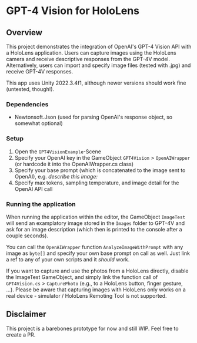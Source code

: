 # GPT-4 Vision for HoloLens

## Overview
This project demonstrates the integration of OpenAI's GPT-4 Vision API with a HoloLens application. Users can capture images using the HoloLens camera and receive descriptive responses from the GPT-4V model. Alternatively, users can import and specify image files (tested with .jpg) and receive GPT-4V responses.

This app uses Unity 2022.3.4f1, although newer versions should work fine (untested, though!).

### Dependencies
- Newtonsoft.Json (used for parsing OpenAI's response object, so somewhat optional)

### Setup
1. Open the `GPT4VisionExample`-Scene
2. Specify your OpenAI key in the GameObject `GPT4Vision` > `OpenAIWrapper` (or hardcode it into the OpenAIWrapper.cs class)
3. Specify your base prompt (which is concatenated to the image sent to OpenAI), e.g. <i>describe this image:</i>
4. Specify max tokens, sampling temperature, and image detail for the OpenAI API call

### Running the application
When running the application within the editor, the GameObject `ImageTest` will send an examplatory image stored in the `Images` folder to GPT-4V and ask for an image description (which then is printed to the console after a couple seconds).

You can call the `OpenAIWrapper` function `AnalyzeImageWithPrompt` with any image as `byte[]` and specify your own base prompt on call as well. Just link a ref to any of your own scripts and it <i>should</i> work. 

If you want to capture and use the photos from a HoloLens directly, disable the ImageTest GameObject, and simply link the function call of `GPT4Vision.cs` > `CapturePhoto` (e.g., to a HoloLens button, finger gesture, ...). Please be aware that capturing images with HoloLens only works on a real device - simulator / HoloLens Remoting Tool is not supported. 

## Disclaimer
This project is a barebones prototype for now and still WIP. Feel free to create a PR.
